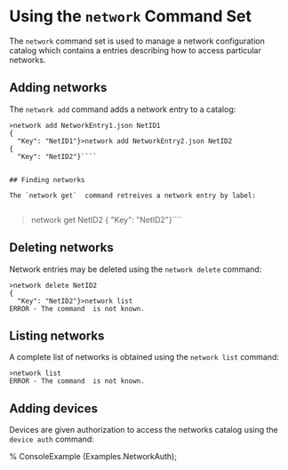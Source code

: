 
# Using the `network` Command Set

The `network` command set is used to manage a network configuration catalog which contains
a entries describing how to access particular networks.

## Adding networks

The `network add` command adds a network entry to a catalog:


````
>network add NetworkEntry1.json NetID1
{
  "Key": "NetID1"}>network add NetworkEntry2.json NetID2
{
  "Key": "NetID2"}````


## Finding networks

The `network get`  command retreives a network entry by label:


````
>network get NetID2
{
  "Key": "NetID2"}````

## Deleting networks

Network entries may be deleted using the  `network delete` command:


````
>network delete NetID2
{
  "Key": "NetID2"}>network list
ERROR - The command  is not known.
````

## Listing networks

A complete list of networks is obtained using the  `network list` command:


````
>network list
ERROR - The command  is not known.
````

## Adding devices

Devices are given authorization to access the networks catalog using the 
 `device auth` command:

 %  ConsoleExample (Examples.NetworkAuth);


